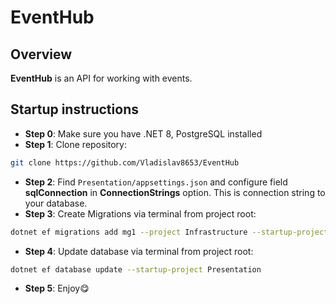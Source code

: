 ﻿# EventHub

## Overview

**EventHub** is an API for working with events.

## Startup instructions

- **Step 0**: Make sure you have .NET 8, PostgreSQL installed
- **Step 1**: Clone repository:
```bash
git clone https://github.com/Vladislav8653/EventHub
```
- **Step 2**: Find `Presentation/appsettings.json` and configure field **sqlConnection** in **ConnectionStrings** option. This is connection string to your database.
- **Step 3**: Create Migrations via terminal from project root:
```bash
dotnet ef migrations add mg1 --project Infrastructure --startup-project Presentation
```
- **Step 4**: Update database via terminal from project root:
```bash
dotnet ef database update --startup-project Presentation
```
- **Step 5**: Enjoy😋

